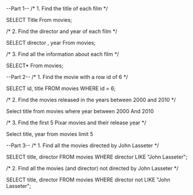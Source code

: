 --Part 1--
/* 1. Find the title of each film */

SELECT Title
From movies;

/* 2. Find the director and year of each film */

SELECT director , year
From movies;

/* 3. Find all the information about each film */

SELECT*
From movies;

--Part 2--
/* 1. Find the movie with a row id of 6 */

SELECT id, title 
FROM movies 
WHERE id = 6;

/* 2. Find the movies released in the years between 2000 and 2010 */

Select title
from movies
where year between 2000 And 2010

/* 3. Find the first 5 Pixar movies and their release year */

Select title, year
from movies
limit 5

--Part 3--
/* 1. Find all the movies directed by John Lasseter */

SELECT title, director 
FROM movies 
WHERE director LIKE "John Lasseter";


/* 2. Find all the movies (and director) not directed by John Lasseter */

SELECT title, director 
FROM movies 
WHERE director not LIKE "John Lasseter";


